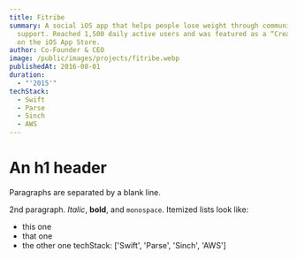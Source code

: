 ```yaml
---
title: Fitribe
summary: A social iOS app that helps people lose weight through community
  support. Reached 1,500 daily active users and was featured as a “Creative App”
  on the iOS App Store.
author: Co-Founder & CEO
image: /public/images/projects/fitribe.webp
publishedAt: 2016-08-01
duration:
  - "'2015'"
techStack:
  - Swift
  - Parse
  - Sinch
  - AWS
---
```

# An h1 header

Paragraphs are separated by a blank line.

2nd paragraph. _Italic_, **bold**, and `monospace`. Itemized lists look like:

*   this one
*   that one
*   the other one techStack: \['Swift', 'Parse', 'Sinch', 'AWS'\]